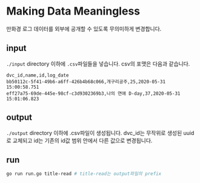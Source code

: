 # Making Data Meaningless

만화경 로그 데이터를 외부에 공개할 수 있도록 무의미하게 변경합니다.

## input
`./input` directory 이하에 `.csv`파일들을 넣습니다. csv의 포맷은 다음과 같습니다.

```
dvc_id,name,id,log_date
bb50112c-5f41-49b6-a6ff-426b4b68c066,개구리공주,25,2020-05-31 15:00:58.751
eff27a75-69de-445e-98cf-c3d9302369b3,나의 연애 D-day,37,2020-05-31 15:01:06.823
```

## output
`./output` directory 이하에 .csv파일이 생성됩니다. dvc_id는 무작위로 생성된 uuid로 교체되고 id는 기존의 id값 범위 안에서 다른 값으로 변경됩니다.

## run

```sh
go run run.go title-read # title-read는 output파일의 prefix
```
